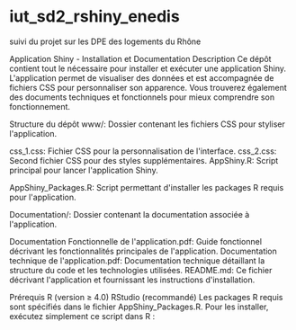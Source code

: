 # iut_sd2_rshiny_enedis
suivi du projet sur les DPE des logements du Rhône

Application Shiny - Installation et Documentation
Description
Ce dépôt contient tout le nécessaire pour installer et exécuter une application Shiny. L'application permet de visualiser des données et est accompagnée de fichiers CSS pour personnaliser son apparence. Vous trouverez également des documents techniques et fonctionnels pour mieux comprendre son fonctionnement.

Structure du dépôt
www/: Dossier contenant les fichiers CSS pour styliser l'application.

css_1.css: Fichier CSS pour la personnalisation de l'interface.
css_2.css: Second fichier CSS pour des styles supplémentaires.
AppShiny.R: Script principal pour lancer l'application Shiny.

AppShiny_Packages.R: Script permettant d'installer les packages R requis pour l'application.

Documentation/: Dossier contenant la documentation associée à l'application.

Documentation Fonctionnelle de l'application.pdf: Guide fonctionnel décrivant les fonctionnalités principales de l'application.
Documentation technique de l'application.pdf: Documentation technique détaillant la structure du code et les technologies utilisées.
README.md: Ce fichier décrivant l'application et fournissant les instructions d'installation.

Prérequis
R (version ≥ 4.0)
RStudio (recommandé)
Les packages R requis sont spécifiés dans le fichier AppShiny_Packages.R. Pour les installer, exécutez simplement ce script dans R :
